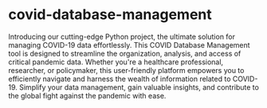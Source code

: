 # covid-database-management
Introducing our cutting-edge Python project, the ultimate solution for managing COVID-19 data effortlessly. This COVID Database Management tool is designed to streamline the organization, analysis, and access of critical pandemic data. Whether you're a healthcare professional, researcher, or policymaker, this user-friendly platform empowers you to efficiently navigate and harness the wealth of information related to COVID-19. Simplify your data management, gain valuable insights, and contribute to the global fight against the pandemic with ease.

